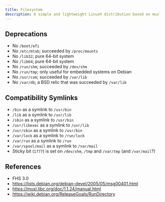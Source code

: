```yaml
---
title: Filesystem
description: A simple and lightweight Linux® distribution based on musl libc and toybox
---
```


## Deprecations
- No `/boot/efi`
- No `/etc/mtab`; succeeded by `/proc/mounts`
- No `/lib32`; pure 64-bit system
- No `/lib64`; pure 64-bit system
- No `/run/shm`; succeeded by `/dev/shm`
- No `/run/tmp`; only useful for embedded systems on Debian
- No `/usr/com`; succeeded by `/var/lib`
- No `/var/db`; a BSD relic that was succeeded by `/var/lib`

## Compatibility Symlinks
- `/bin` as a symlink to `/usr/bin`
- `/lib` as a symlink to `/usr/lib`
- `/sbin` as a symlink to `/usr/bin`
- `/usr/libexec` as a symlink to `/usr/lib`
- `/usr/sbin` as a symlink to `/usr/bin`
- `/var/lock` as a symlink to `/run/lock`
- `/var/run` as a symlink to `/run`
- `/var/spool/mail` as a symlink to `/var/mail`
- Sticky bit (`1777`) is set on `/dev/shm`, `/tmp` and `/var/tmp` (and `/var/mail`?)

## References
- FHS 3.0
- https://lists.debian.org/debian-devel/2005/05/msg00401.html
- https://musl.libc.org/doc/1.1.24/manual.html
- https://wiki.debian.org/ReleaseGoals/RunDirectory
